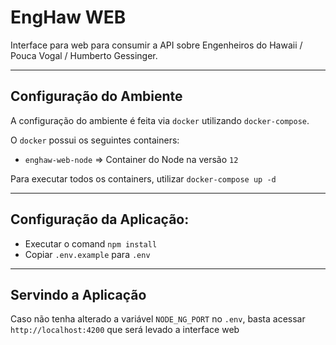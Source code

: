 # EngHaw WEB
Interface para web para consumir a API sobre Engenheiros do Hawaii / Pouca Vogal / Humberto Gessinger.

---
## Configuração do Ambiente
A configuração do ambiente é feita via `docker` utilizando `docker-compose`.

O `docker` possui os seguintes containers:

- `enghaw-web-node` => Container do Node na versão `12` 

Para executar todos os containers, utilizar `docker-compose up -d`

---
## Configuração da Aplicação:
- Executar o comand `npm install`
- Copiar `.env.example` para `.env`

---
## Servindo a Aplicação
Caso não tenha alterado a variável `NODE_NG_PORT` no `.env`, basta acessar `http://localhost:4200` que será levado a interface web
